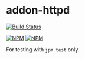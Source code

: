 # addon-httpd

[![Build Status](https://travis-ci.org/erikvold/addon-httpd.png)](https://travis-ci.org/erikvold/addon-httpd)

[![NPM](https://nodei.co/npm/addon-httpd.png?stars&downloads)](https://nodei.co/npm/addon-httpd/)
[![NPM](https://nodei.co/npm-dl/addon-httpd.png)](https://nodei.co/npm/addon-httpd)

For testing with `jpm test` only.
